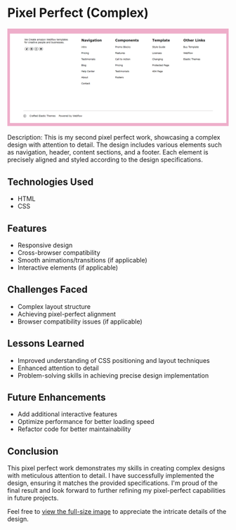# Pixel Perfect (Complex) 

![Pixel Perfect complex ](https://github.com/prynskaf/pixel-perfect-complex/blob/main/images/pixel-perfect-complex.png?raw=true)

Description: This is my second pixel perfect work, showcasing a complex design with attention to detail. The design includes various elements such as navigation, header, content sections, and a footer. Each element is precisely aligned and styled according to the design specifications.

## Technologies Used
- HTML
- CSS

## Features
- Responsive design
- Cross-browser compatibility
- Smooth animations/transitions (if applicable)
- Interactive elements (if applicable)

## Challenges Faced
- Complex layout structure
- Achieving pixel-perfect alignment
- Browser compatibility issues (if applicable)

## Lessons Learned
- Improved understanding of CSS positioning and layout techniques
- Enhanced attention to detail
- Problem-solving skills in achieving precise design implementation

## Future Enhancements
- Add additional interactive features
- Optimize performance for better loading speed
- Refactor code for better maintainability

## Conclusion
This pixel perfect work demonstrates my skills in creating complex designs with meticulous attention to detail. I have successfully implemented the design, ensuring it matches the provided specifications. I'm proud of the final result and look forward to further refining my pixel-perfect capabilities in future projects.

Feel free to [view the full-size image](https://github.com/prynskaf/pixel-perfect-complex/blob/main/images/pixel-perfect-complex.png?raw=true) to appreciate the intricate details of the design.


